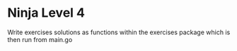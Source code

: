 # Ninja Level 4

Write exercises solutions as functions within the exercises package which is then run from main.go